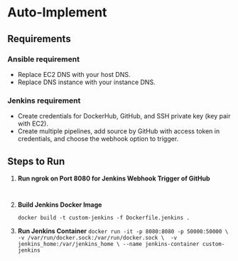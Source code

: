 # Auto-Implement

## Requirements

### Ansible requirement

- Replace EC2 DNS with your host DNS.
- Replace DNS instance with your instance DNS.

### Jenkins requirement

- Create credentials for DockerHub, GitHub, and SSH private key (key pair with EC2).
- Create multiple pipelines, add source by GitHub with access token in credentials, and choose the webhook option to trigger.

## Steps to Run

1. **Run ngrok on Port 8080 for Jenkins Webhook Trigger of GitHub**

   ```sh ngrok http 8080 

   

2. **Build Jenkins Docker Image**

   ```docker build -t custom-jenkins -f Dockerfile.jenkins . ```

   

3. **Run Jenkins Container**
   ```docker run -it -p 8080:8080 -p 50000:50000 \ -v /var/run/docker.sock:/var/run/docker.sock \  -v jenkins_home:/var/jenkins_home \ --name jenkins-container custom-jenkins ```
  
  
   
